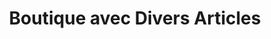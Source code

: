 ---
title: "Boutique avec Divers Articles"
url: /macenta/boutique-avec-divers-articles-4/
shop: Lebensmittel
---